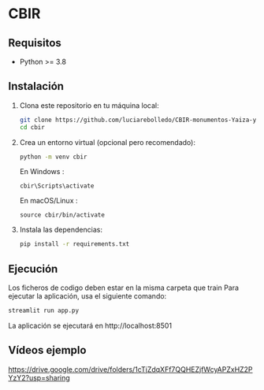 # CBIR

## Requisitos

- Python >= 3.8

## Instalación
1. Clona este repositorio en tu máquina local:

    ```bash
    git clone https://github.com/luciarebolledo/CBIR-monumentos-Yaiza-y-Lucia
    cd cbir
    ```
2. Crea un entorno virtual (opcional pero recomendado):

    ```bash
    python -m venv cbir
    ```
    
    En Windows :
    ```
    cbir\Scripts\activate
    ```
    
    En macOS/Linux :
    ```
    source cbir/bin/activate  
    ```

3. Instala las dependencias:

    ```bash
    pip install -r requirements.txt
    ```

## Ejecución
Los ficheros de codigo deben estar en la misma carpeta que train
Para ejecutar la aplicación, usa el siguiente comando:

```bash
streamlit run app.py
```
La aplicación se ejecutará en http://localhost:8501

## Vídeos ejemplo
https://drive.google.com/drive/folders/1cTjZdqXFf7QQHEZjfWcyAPZxHZ2PYzY2?usp=sharing
